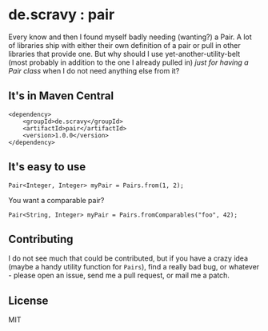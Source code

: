 de.scravy : pair
================

Every know and then I found myself badly needing (wanting?) a Pair.
A lot of libraries ship with either their own definition of a pair or
pull in other libraries that provide one. But why should I use
yet-another-utility-belt (most probably in addition to the one I already pulled
in) *just for having a Pair class* when I do not need anything else from it?

It's in Maven Central
---------------------

	<dependency>
		<groupId>de.scravy</groupId>
		<artifactId>pair</artifactId>
		<version>1.0.0</version>
	</dependency>

It's easy to use
----------------

	Pair<Integer, Integer> myPair = Pairs.from(1, 2);
	
You want a comparable pair?

	Pair<String, Integer> myPair = Pairs.fromComparables("foo", 42);
	
Contributing
------------

I do not see much that could be contributed, but if you have a crazy
idea (maybe a handy utility function for `Pairs`), find a really bad bug, or
whatever - please open an issue, send me a pull request, or mail me a patch.

License
-------

MIT 